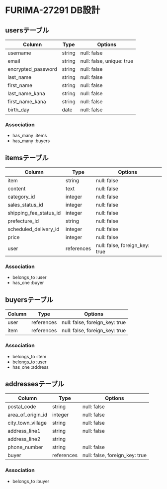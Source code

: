 # FURIMA-27291 DB設計
## usersテーブル
|Column|Type|Options|
|------|----|-------|
|username|string|null: false|
|email|string|null: false, unique: true|
|encrypted_password|string|null: false|
|last_name|string|null: false|
|first_name|string|null: false|
|last_name_kana|string|null: false|
|first_name_kana|string|null: false|
|birth_day|date|null: false|
### Association
- has_many :items
- has_many :buyers

## itemsテーブル
|Column|Type|Options|
|------|----|-------|
|item|string|null: false|
|content|text|null: false|
|category_id|integer|null: false|
|sales_status_id|integer|null: false|
|shipping_fee_status_id|integer|null: false|
|prefecture_id|string|null: false|
|scheduled_delivery_id|integer|null: false|
|price|integer|null: false|
|user|references|null: false, foreign_key: true|
### Association
- belongs_to :user
- has_one :buyer

## buyersテーブル
|Column|Type|Options|
|------|----|-------|
|user|references|null: false, foreign_key: true|
|item|references|null: false, foreign_key: true|
### Association
- belongs_to :item
- belongs_to :user
- has_one :address

## addressesテーブル
|Column|Type|Options|
|------|----|-------|
|postal_code|string|null: false|
|area_of_origin_id|integer|null: false|
|city_town_village|string|null: false|
|address_line1|string|null: false|
|address_line2|string| |
|phone_number|string|null: false|
|buyer|references|null: false, foreign_key: true|
### Association
- belongs_to :buyer
